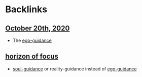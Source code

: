 
# Backlinks
## [October 20th, 2020](<October 20th, 2020.md>)
- The [ego-guidance](<ego-guidance.md>)

## [horizon of focus](<horizon of focus.md>)
- [soul-guidance](<soul-guidance.md>)  or reality-guidance instead of [ego-guidance](<ego-guidance.md>)

